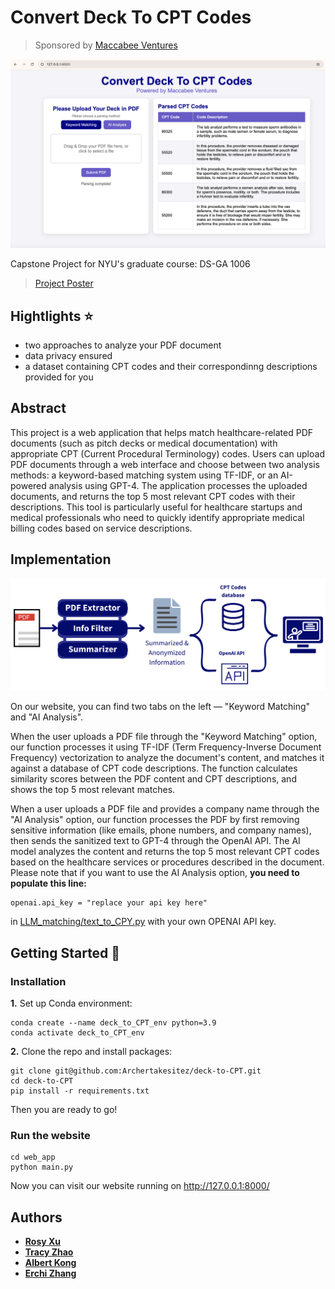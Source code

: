 # Convert Deck To CPT Codes
> Sponsored by [Maccabee Ventures](https://www.maccabee.vc/)
<p align = "center">
      <img src="https://github.com/Archertakesitez/deck-to-CPT/blob/main/readme_resource/first_page.png" alt="Convert Deck To CPT Codes" width="700"/>
</p>
Capstone Project for NYU's graduate course: DS-GA 1006

> [Project Poster](https://docs.google.com/presentation/d/1Y41QMzZbWnG8kBZRIZNPXKPdIuRKFz9vI5gUiLKw5LI/edit?usp=sharing)

## Hightlights ⭐️
- two approaches to analyze your PDF document
- data privacy ensured
- a dataset containing CPT codes and their correspondinng descriptions provided for you

## Abstract
This project is a web application that helps match healthcare-related PDF documents (such as pitch decks or medical documentation) with appropriate CPT (Current Procedural Terminology) codes. Users can upload PDF documents through a web interface and choose between two analysis methods: a keyword-based matching system using TF-IDF, or an AI-powered analysis using GPT-4. The application processes the uploaded documents, and returns the top 5 most relevant CPT codes with their descriptions. This tool is particularly useful for healthcare startups and medical professionals who need to quickly identify appropriate medical billing codes based on service descriptions.

## Implementation
<p align = "center">
      <img src="https://github.com/Archertakesitez/deck-to-CPT/blob/main/readme_resource/workflow_1.png" alt="workflow" width="600"/>
</p>

On our website, you can find two tabs on the left — "Keyword Matching" and "AI Analysis". 

When the user uploads a PDF file through the "Keyword Matching" option, our function processes it using TF-IDF (Term Frequency-Inverse Document Frequency) vectorization to analyze the document's content, and matches it against a database of CPT code descriptions. The function calculates similarity scores between the PDF content and CPT descriptions, and shows the top 5 most relevant matches.

When a user uploads a PDF file and provides a company name through the "AI Analysis" option, our function processes the PDF by first removing sensitive information (like emails, phone numbers, and company names), then sends the sanitized text to GPT-4 through the OpenAI API. The AI model analyzes the content and returns the top 5 most relevant CPT codes based on the healthcare services or procedures described in the document. Please note that if you want to use the AI Analysis option, **you need to populate this line:**
```
openai.api_key = "replace your api key here"
```
in [LLM_matching/text_to_CPY.py](https://github.com/Archertakesitez/deck-to-CPT/blob/main/LLM_matching/text_to_CPT.py) with your own OPENAI API key.

## Getting Started 🚀
### Installation
**1.** Set up Conda environment:
```
conda create --name deck_to_CPT_env python=3.9
conda activate deck_to_CPT_env
```

**2.** Clone the repo and install packages:
```
git clone git@github.com:Archertakesitez/deck-to-CPT.git
cd deck-to-CPT
pip install -r requirements.txt
```
Then you are ready to go!

### Run the website
```
cd web_app
python main.py
```
Now you can visit our website running on http://127.0.0.1:8000/

## Authors
- **[Rosy Xu](https://github.com/yinyin0916)**
- **[Tracy Zhao](https://github.com/Tongyu-Zhao)**
- **[Albert Kong](https://github.com/AlbertKong0827)**
- **[Erchi Zhang](https://github.com/Archertakesitez)**

